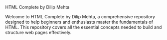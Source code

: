 HTML Complete by Dilip Mehta

Welcome to HTML Complete by Dilip Mehta, a comprehensive repository designed to help beginners and enthusiasts master the fundamentals of HTML. 
This repository covers all the essential concepts needed to build and structure web pages effectively.
